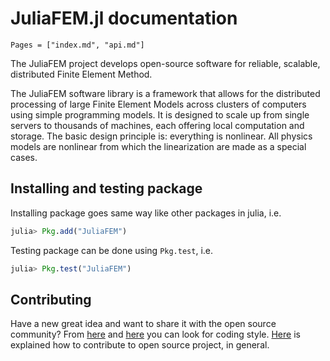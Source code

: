 # JuliaFEM.jl documentation

```@contents
Pages = ["index.md", "api.md"]
```

The JuliaFEM project develops open-source software for reliable, scalable,
distributed Finite Element Method.

The JuliaFEM software library is a framework that allows for the distributed
processing of large Finite Element Models across clusters of computers using
simple programming models. It is designed to scale up from single servers to
thousands of machines, each offering local computation and storage. The basic
design principle is: everything is nonlinear. All physics models are nonlinear
from which the linearization are made as a special cases. 

## Installing and testing package

Installing package goes same way like other packages in julia, i.e.
```julia
julia> Pkg.add("JuliaFEM")
```

Testing package can be done using `Pkg.test`, i.e.
```julia
julia> Pkg.test("JuliaFEM")
```

## Contributing

Have a new great idea and want to share it with the open source community?
From [here](https://github.com/JuliaLang/julia/blob/master/CONTRIBUTING.md)
and [here](https://juliadocs.github.io/Documenter.jl/stable/man/contributing/)
you can look for coding style. [Here](https://docs.julialang.org/en/stable/manual/packages/#Making-changes-to-an-existing-package-1) is explained how to contribute to
open source project, in general.